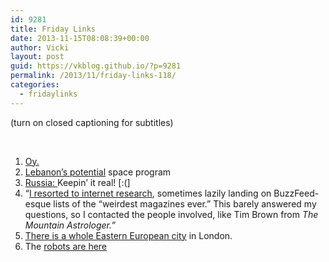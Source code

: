 ```yaml
---
id: 9281
title: Friday Links
date: 2013-11-15T08:08:39+00:00
author: Vicki
layout: post
guid: https://vkblog.github.io/?p=9281
permalink: /2013/11/friday-links-118/
categories:
  - fridaylinks
---
```

(turn on closed captioning for subtitles)



&nbsp;

  1. <a href="http://www.themenschonabench.com/" target="_blank">Oy.</a>
  2. <a href="http://www.bbc.co.uk/news/magazine-24735423" target="_blank">Lebanon&#8217;s potential</a> space program
  3. <a href="http://www.buzzfeed.com/maxseddon/how-one-subtweet-spurred-an-lgbt-activist-to-flee-russia" target="_blank">Russia: </a>Keepin&#8217; it real! [:(]
  4. &#8220;<a href="http://www.themorningnews.org/article/brief-interviews-with-very-small-publishers" target="_blank">I resorted to internet research</a>, sometimes lazily landing on BuzzFeed-esque lists of the “weirdest magazines ever.” This barely answered my questions, so I contacted the people involved, like Tim Brown from _The Mountain Astrologer.&#8221;_
  5. <a href="http://standpointmag.co.uk/node/5252/full" target="_blank">There is a whole Eastern European city</a> in London.
  6. The <a href="http://www.politico.com/magazine/story/2013/11/the-robots-are-here-98995_Page2.html" target="_blank">robots are here</a>